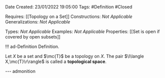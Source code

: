 <br />
<br />

Date Created: 23/01/2022 19:05:00
Tags: #Definition #Closed 

Requires: [[Topology on a Set]]
Constructions: _Not Applicable_
Generalizations: _Not Applicable_

Types: _Not Applicable_
Examples: _Not Applicable_ 
Properties: [[Set is open if covered by open subsets]]

!!! ad-Definition Definition.

Let $X$ be a set and $\mc{T}$ be a topology on $X$. The pair $\l\langle X,\mc{T}\r\rangle$ is called a **topological space**.

--- admonition
